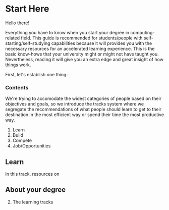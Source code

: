 # Start Here

Hello there!

Everything you have to know when you start your degree in computing-related field. This guide is recommended for students/people with self-starting/self-studying capabilities because it will provides you with the necessary resources for an accelerated learning experience. This is the basic know-hows that your university might or might not have taught you. Nevertheless, reading it will give you an extra edge and great insight of how things work.

First, let's establish one thing:

### Contents

We're trying to accomodate the widest categories of people based on their objectives and goals, so we introduce the tracks system where we segregate the recommendations of what people should learn to get to their destination in the most efficient way or spend their time the most productive way.

1. Learn
2. Build
3. Compete
4. Job/Opportunities

## Learn

In this track, resources on

## About your degree



2. The learning tracks
